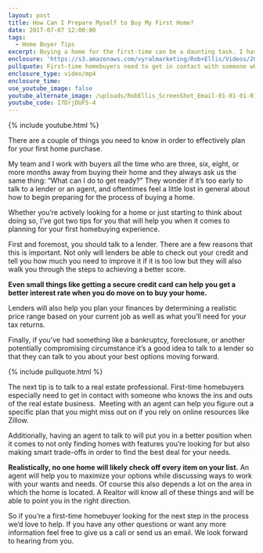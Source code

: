 ```yaml
---
layout: post
title: How Can I Prepare Myself to Buy My First Home?
date: 2017-07-07 12:00:00
tags:
  - Home Buyer Tips
excerpt: Buying a home for the first-time can be a daunting task. I have two tips that will make sure you are as prepared as possible before you buy.
enclosure: 'https://s3.amazonaws.com/vyralmarketing/Rob+Ellis/Videos/2017/How+Can+I+Prepare+Myself+to+Buy+My+First+Home%253F+-+Central+Ohio+Real+Estate+Agent.mp4'
pullquote: First-time homebuyers need to get in contact with someone who knows the ins and outs of real estate.
enclosure_type: video/mp4
enclosure_time:
use_youtube_image: false
youtube_alternate_image: /uploads/RobEllis_ScreenShot_Email-01-01-01-01-01-01-01.jpg
youtube_code: I7DrjDUF5-4
---
```



{% include youtube.html %}

There are a couple of things you need to know in order to effectively plan for your first home purchase.

My team and I work with buyers all the time who are three, six, eight, or more months away from buying their home and they always ask us the same thing: “What can I do to get ready?” They wonder if it’s too early to talk to a lender or an agent, and oftentimes feel a little lost in general about how to begin preparing for the process of buying a home.

Whether you’re actively looking for a home or just starting to think about doing so, I’ve got two tips for you that will help you when it comes to planning for your first homebuying experience.

First and foremost, you should talk to a lender. There are a few reasons that this is important. Not only will lenders be able to check out your credit and tell you how much you need to improve it if it is too low but they will also walk you through the steps to achieving a better score.

**Even small things like getting a secure credit card can help you get a better interest rate when you do move on to buy your home.**

Lenders will also help you plan your finances by determining a realistic price range based on your current job as well as what you’ll need for your tax returns.

Finally, if you’ve had something like a bankruptcy, foreclosure, or another potentially compromising circumstance it’s a good idea to talk to a lender so that they can talk to you about your best options moving forward.

{% include pullquote.html %}

The next tip is to talk to a real estate professional. First-time homebuyers especially need to get in contact with someone who knows the ins and outs of the real estate business. &nbsp;Meeting with an agent can help you figure out a specific plan that you might miss out on if you rely on online resources like Zillow.

Additionally, having an agent to talk to will put you in a better position when it comes to not only finding homes with features you’re looking for but also making smart trade-offs in order to find the best deal for your needs.

**Realistically, no one home will likely check off every item on your list.** An agent will help you to maximize your options while discussing ways to work with your wants and needs. Of course this also depends a lot on the area in which the home is located. A Realtor will know all of these things and will be able to point you in the right direction.

So if you’re a first-time homebuyer looking for the next step in the process we’d love to help. If you have any other questions or want any more information feel free to give us a call or send us an email. We look forward to hearing from you.